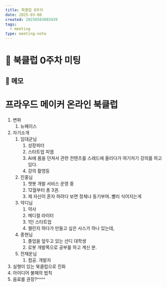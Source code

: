 ```yaml
---
title: 북클럽 0주차
date: 2025-03-08
created: 20250503003439
tags:
  - meeting
type: meeting-note
---
```


# 🤝 북클럽 0주차 미팅

## 📝 메모
# 프라우드 메이커 온라인 북클럽

1. 변화
	1. 뉴페이스
2. 자기소개
	1. 임대균님
		1. 성장피터
		2. 스타트업 피엠
		3. Ai에 몸을 던져서 관련 컨텐츠를 스레드에 올리다가 여기저기 강의를 하고 있다.
		4. 강의 촬영등
	2. 진홍님
		1. 챗봇 개발 서비스 운영 중
		2. 12월부터 총 3권.
		3. 제 자신이 혼자 하려다 보면 정체나 동기부여..빨리 식어지는게 
	3. 약디님
		1. 약사
		2. 메디컬 라이터
		3. 1인 스타트업 
		4. 챌린지 하다가 만들고 싶은 사스가 하나 있는데,
	4. 종현님
		1. 졸업을 앞두고 있는 산디 대학생
		2. 로봇 개발쪽으로 공부를 하고 계신 분.
	5. 전채운님
		1. 컴공. 개발자
3. 실행이 있는 북클럽으로 진화
4. 아이디어 불패의 법칙
5. 음료를 권장?^^^^